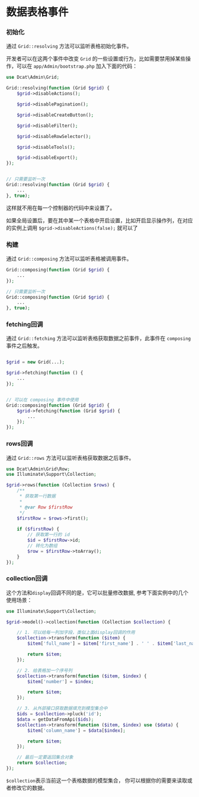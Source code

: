 # 数据表格事件

### 初始化


通过 `Grid::resolving` 方法可以监听表格初始化事件。


开发者可以在这两个事件中改变 `Grid` 的一些设置或行为，比如需要禁用掉某些操作，可以在 `app/Admin/bootstrap.php` 加入下面的代码：

```php
use Dcat\Admin\Grid;

Grid::resolving(function (Grid $grid) {
    $grid->disableActions();

    $grid->disablePagination();

    $grid->disableCreateButton();

    $grid->disableFilter();

    $grid->disableRowSelector();

    $grid->disableTools();

    $grid->disableExport();
});


// 只需要监听一次
Grid::resolving(function (Grid $grid) {
    ...
}, true);
```
这样就不用在每一个控制器的代码中来设置了。

如果全局设置后，要在其中某一个表格中开启设置，比如开启显示操作列，在对应的实例上调用 `$grid->disableActions(false);` 就可以了


### 构建

通过 `Grid::composing` 方法可以监听表格被调用事件。

```php
Grid::composing(function (Grid $grid) {
    ...
});

// 只需要监听一次
Grid::composing(function (Grid $grid) {
    ...
}, true);
```

### fetching回调

通过 `Grid::fetching` 方法可以监听表格获取数据之前事件，此事件在 `composing` 事件之后触发。

```php

$grid = new Grid(...);

$grid->fetching(function () {
    ...
});


// 可以在 composing 事件中使用
Grid::composing(function (Grid $grid) {
    $grid->fetching(function (Grid $grid) {
        ...
    });
});
```

### rows回调

通过 `Grid::rows` 方法可以监听表格获取数据之后事件。

```php
use Dcat\Admin\Grid\Row;
use Illuminate\Support\Collection;

$grid->rows(function (Collection $rows) {
    /**
     * 获取第一行数据
     *
     * @var Row $firstRow
     */
    $firstRow = $rows->first();
    
    if ($firstRow) {
        // 获取第一行的 id
        $id = $firstRow->id;
        // 转化为数组
        $row = $firstRow->toArray();
    }
});
```

### collection回调

这个方法和`display`回调不同的是，它可以批量修改数据, 参考下面实例中的几个使用场景：

```php
use Illuminate\Support\Collection;

$grid->model()->collection(function (Collection $collection) {

    // 1. 可以给每一列加字段，类似上面display回调的作用
    $collection->transform(function ($item) {
        $item['full_name'] = $item['first_name'] . ' ' . $item['last_name'];

        return $item;
    });

    // 2. 给表格加一个序号列
    $collection->transform(function ($item, $index) {
        $item['number'] = $index;

        return $item;
    });

    // 3. 从外部接口获取数据填充到模型集合中
    $ids = $collection->pluck('id');
    $data = getDataFromApi($ids);
    $collection->transform(function ($item, $index) use ($data) {
        $item['column_name'] = $data[$index];

        return $item;
    });

    // 最后一定要返回集合对象
    return $collection;
});
```

`$collection`表示当前这一个表格数据的模型集合， 你可以根据你的需要来读取或者修改它的数据。


